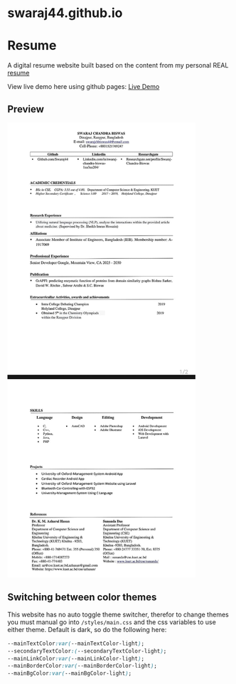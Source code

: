 # swaraj44.github.io
# Resume

A digital resume website built based on the content from my personal REAL [resume](./assets/resume.pdf) 

View live demo here using github pages: [Live Demo](https://Swaraj44.github.io/)

## Preview

<img src="assets\resume.jpeg">



## Switching between color themes

This website has no auto toggle theme switcher, therefor to change themes you must manual go into `/styles/main.css` and the css variables to use either theme. Default is dark, so do the following here:

```css
--mainTextColor:var(--mainTextColor-light); 
--secondaryTextColor:(--secondaryTextColor-light);
--mainLinkColor:var(--mainLinkColor-light);
--mainBorderColor:var(--mainBorderColor-light);
--mainBgColor:var(--mainBgColor-light);
```
